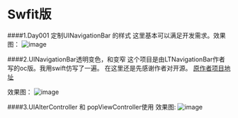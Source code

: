 # Swfit版

####1.Day001 定制UINavigationBar 的样式
这里基本可以满足开发需求。效果图：
![image](https://github.com/szy7381517/SwfitCode-100Days/blob/master/ImageResource/NavigationBarGIF001.gif)

####2.UINavigationBar透明变色，和变窄
这个项目是由LTNavigationBar作者写的oc版。我用swift仿写了一遍。
在这里还是先感谢作者对开源。
[原作者项目地址](https://github.com/ltebean/LTNavigationBar)

效果图：
![image](https://github.com/szy7381517/Study-for-everyone/blob/master/ImageResource/NavigationBarGIF002.gif)

####3.UIAlterController 和 popViewController使用
效果图:
![image](https://github.com/szy7381517/Study-for-everyone/blob/master/ImageResource/AlterViewGIF003.gif)